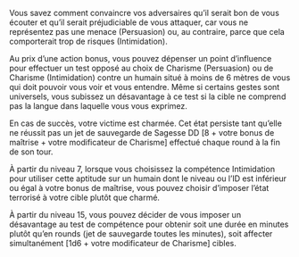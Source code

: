 ﻿---
id: class_scheming_fr.md#prestance
name: Prestance
---

Vous savez comment convaincre vos adversaires qu’il serait bon de vous écouter et qu’il serait préjudiciable de vous attaquer, car vous ne représentez pas une menace (Persuasion) ou, au contraire, parce que cela comporterait trop de risques (Intimidation).

Au prix d’une action bonus, vous pouvez dépenser un point d’influence pour effectuer un test opposé au choix de Charisme (Persuasion) ou de Charisme (Intimidation) contre un humain situé à moins de 6 mètres de vous qui doit pouvoir vous voir et vous entendre. Même si certains gestes sont universels, vous subissez un désavantage à ce test si la cible ne comprend pas la langue dans laquelle vous vous exprimez.

En cas de succès, votre victime est charmée. Cet état persiste tant qu’elle ne réussit pas un jet de sauvegarde de Sagesse DD [8 + votre bonus de maîtrise + votre modificateur de Charisme] effectué chaque round à la fin de son tour.

À partir du niveau 7, lorsque vous choisissez la compétence Intimidation pour utiliser cette aptitude sur un humain dont le niveau ou l’ID est inférieur ou égal à votre bonus de maîtrise, vous pouvez choisir d’imposer l’état terrorisé à votre cible plutôt que charmé.

À partir du niveau 15, vous pouvez décider de vous imposer un désavantage au test de compétence pour obtenir soit une durée en minutes plutôt qu’en rounds (jet de sauvegarde toutes les minutes), soit affecter simultanément [1d6 + votre modificateur de Charisme] cibles.

